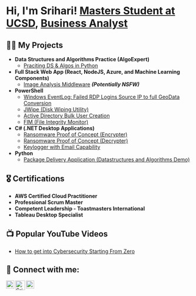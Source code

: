 <h1>Hi, I'm Srihari! <a href="https://www.linkedin.com/in/srihari-nair/">Masters Student at UCSD</a>, <a href="https://github.com/joshmadakor1">Business Analyst</a>

<h2>👨‍💻 My Projects</h2>

- <b>Data Structures and Algorithms Practice (AlgoExpert)</b>
  - [Praciting DS & Algos in Python](https://github.com/joshmadakor1/Algorithms-Practice)
- <b>Full Stack Web App (React, NodeJS, Azure, and Machine Learning Components)</b>
  - [Image Analysis Middleware](https://github.com/joshmadakor1/4chan-Image-Analysis-Middleware-C964) <b><i>(Potentially NSFW)</b></i>
- <b>PowerShell</b>
  - [Windows EventLog: Failed RDP Logins Source IP to full GeoData Conversion](https://github.com/joshmadakor1/Sentinel-Lab)
  - [JWipe (Disk Wiping Utility)](https://github.com/joshmadakor1/Jwipe.PowerShell)
  - [Active Directory Bulk User Creation](https://github.com/joshmadakor1/AD_PS)
  - [FIM (File Integrity Monitor)](https://github.com/joshmadakor1/PowerShell-Integrity-FIM)
- <b>C# (.NET Desktop Applications)</b>
  - [Ransomware Proof of Concept (Encrypter)](https://github.com/joshmadakor1/EncrypterPOC)
  - [Ransomware Proof of Concept (Decrypter)](https://github.com/joshmadakor1/DecrypterPOC)
  - [Keylogger with Email Capability](https://github.com/joshmadakor1/Key-Logger-With-Email)
- <b>Python</b>
  - [Package Delivery Application (Datastructures and Algorithms Demo)](https://github.com/joshmadakor1/Package-Delivery-Pathfinding-Algorithm)

<h2>🎖️ Certifications</h2>
<ul>
  <li><b>AWS Certified Cloud Practitioner</b></li>
  <li><b>Professional Scrum Master</b></li>
  <li><b>Competent Leadership - Toastmasters International</b></li>
  <li><b>Tableau Desktop Specialist</b></li>
</ul>

<h2>📺 Popular YouTube Videos</h2>

- [How to get into Cybersecurity Starting From Zero](https://www.youtube.com/watch?v=a83ASGn_V_s)

<h2> 🤳 Connect with me:</h2>
<a href="https://www.linkedin.com/in/srihari-nair/">
  <img align="left" alt="Srihari Nair | LinkedIn" width="22px" src="https://cdn.jsdelivr.net/npm/simple-icons@v3/icons/linkedin.svg" />
</a>
<a href="mailto:s2nair@ucsd.edu">
  <img align="left" alt="Srihari Nair | Email" width="26px" src="https://i.imgur.com/l8BsahT.png" />
</a>
<a href="https://www.instagram.com/sri_9876/">
  <img align="left" alt="Srihari Nair | Instagram" width="22px" src="https://cdn.jsdelivr.net/npm/simple-icons@v3/icons/instagram.svg" />
</a>

<!--
**joshmadakor1/joshmadakor1** is a ✨ _special_ ✨ repository because its `README.md` (this file) appears on your GitHub profile.

Here are some ideas to get you started:

- 🔭 I’m currently working on ...
- 🌱 I’m currently learning ...
- 👯 I’m looking to collaborate on ...
- 🤔 I’m looking for help with ...
- 💬 Ask me about ...
- 📫 How to reach me: ...
- 😄 Pronouns: ...
- ⚡ Fun fact: ...
-->
